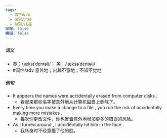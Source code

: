```yaml
---
tags:
  - 首字母/A
  - 级别/六级
  - 级别/托福
掌握: false
模糊: false
---
```

##### 词义
- 英：/ˌæksɪˈdɛntəli/； 美：/ˌæksəˈdɛntəli/
- #词性/adv  意外地；出其不意地；不知不觉地
##### 例句
- It appears the names were accidentally erased from computer disks .
	- 看起来那些名字被意外地从计算机磁盘上删除了。
- Every time you make a change to a file , you run the risk of accidentally making more mistakes .
	- 每次你更改文件，你也冒着意外地增加更多的错误的风险。
- As I turned around , I accidentally hit him in the face .
	- 我转身时不经意撞了他的脸。
